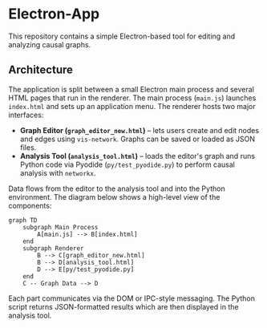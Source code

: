 # Electron-App

This repository contains a simple Electron-based tool for editing and analyzing causal graphs.

## Architecture

The application is split between a small Electron main process and several HTML pages that run in the renderer. The main process (`main.js`) launches `index.html` and sets up an application menu. The renderer hosts two major interfaces:

- **Graph Editor (`graph_editor_new.html`)** – lets users create and edit nodes and edges using `vis-network`. Graphs can be saved or loaded as JSON files.
- **Analysis Tool (`analysis_tool.html`)** – loads the editor's graph and runs Python code via Pyodide (`py/test_pyodide.py`) to perform causal analysis with `networkx`.

Data flows from the editor to the analysis tool and into the Python environment. The diagram below shows a high-level view of the components:

```mermaid
graph TD
    subgraph Main Process
        A[main.js] --> B[index.html]
    end
    subgraph Renderer
        B --> C[graph_editor_new.html]
        B --> D[analysis_tool.html]
        D --> E[py/test_pyodide.py]
    end
    C -- Graph Data --> D
```

Each part communicates via the DOM or IPC-style messaging. The Python script returns JSON-formatted results which are then displayed in the analysis tool.
